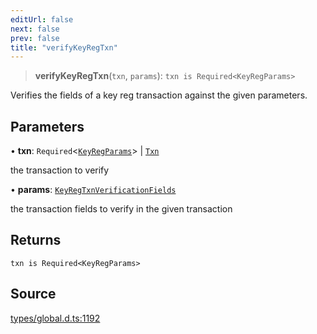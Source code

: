```yaml
---
editUrl: false
next: false
prev: false
title: "verifyKeyRegTxn"
---
```


> **verifyKeyRegTxn**(`txn`, `params`): `txn is Required<KeyRegParams>`

Verifies the fields of a key reg transaction against the given parameters.

## Parameters

• **txn**: `Required`\<[`KeyRegParams`](../interfaces/KeyRegParams.md)\> \| [`Txn`](../type-aliases/Txn.md)

the transaction to verify

• **params**: [`KeyRegTxnVerificationFields`](../type-aliases/KeyRegTxnVerificationFields.md)

the transaction fields to verify in the given transaction

## Returns

`txn is Required<KeyRegParams>`

## Source

[types/global.d.ts:1192](https://github.com/algorandfoundation/tealscript/blob/e015f8b0/types/global.d.ts#L1192)
